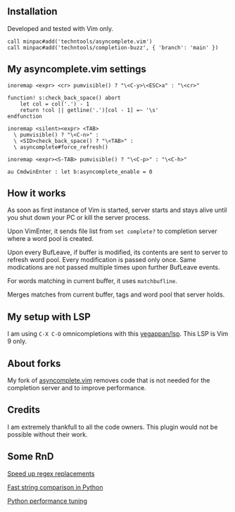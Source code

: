 ## Installation

Developed and tested with Vim only.

``` vim script
call minpac#add('techntools/asyncomplete.vim')
call minpac#add('techntools/completion-buzz', { 'branch': 'main' })
```

## My asyncomplete.vim settings

```vim script
inoremap <expr> <cr> pumvisible() ? "\<C-y>\<ESC>a" : "\<cr>"

function! s:check_back_space() abort
    let col = col('.') - 1
    return !col || getline('.')[col - 1] =~ '\s'
endfunction

inoremap <silent><expr> <TAB>
  \ pumvisible() ? "\<C-n>" :
  \ <SID>check_back_space() ? "\<TAB>" :
  \ asyncomplete#force_refresh()

inoremap <expr><S-TAB> pumvisible() ? "\<C-p>" : "\<C-h>"

au CmdwinEnter : let b:asyncomplete_enable = 0
```

## How it works

As soon as first instance of Vim is started, server starts and stays alive until you shut down your PC or kill the server process.

Upon VimEnter, it sends file list from ```set complete?``` to completion server where a word pool is created.

Upon every BufLeave, if buffer is modified, its contents are sent to server to refresh word pool. Every modification is passed only once. Same modications are not passed multiple times upon further BufLeave events.

For words matching in current buffer, it uses ```matchbufline```.

Merges matches from current buffer, tags and word pool that server holds.

## My setup with LSP

I am using ```C-X C-O``` omnicompletions with this [yegappan/lsp](https://github.com/yegappan/lsp). This LSP is Vim 9 only.

## About forks
My fork of [asyncomplete.vim](https://github.com/prabirshrestha/asyncomplete.vim) removes code that is not needed for the completion server and to improve performance.

## Credits

I am extremely thankfull to all the code owners. This plugin would not be possible without their work.

## Some RnD 

[Speed up regex replacements](https://stackoverflow.com/questions/42742810/speed-up-millions-of-regex-replacements-in-python-3)

[Fast string comparison in Python](https://stackoverflow.com/questions/49950747/why-is-string-comparison-so-fast-in-python)

[Python performance tuning](https://stackify.com/20-simple-python-performance-tuning-tips/#:~:text=18.%20Don%E2%80%99t%20construct%20a%20set%20for%20a%20conditional.)
